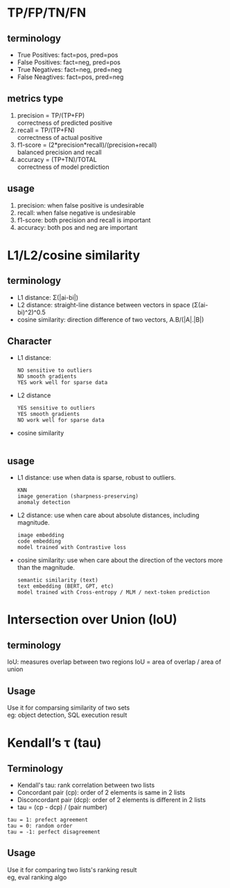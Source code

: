 # TP/FP/TN/FN
## terminology
- True Positives: fact=pos, pred=pos
- False Positives: fact=neg, pred=pos
- True Negatives: fact=neg, pred=neg
- False Neagtives: fact=pos, pred=neg

## metrics type
1. precision = TP/(TP+FP)  
correctness of predicted positive
2. recall = TP/(TP+FN)  
correctness of actual positive
3. f1-score = (2\*precision\*recall)/(precision+recall)  
balanced precision and recall
4. accuracy = (TP+TN)/TOTAL  
correctness of model prediction

## usage
1. precision: when false positive is undesirable
2. recall: when false negative is undesirable
3. f1-score: both precision and recall is important
4. accuracy: both pos and neg are important

# L1/L2/cosine similarity
## terminology
- L1 distance: Σ(|ai-bi|)
- L2 distance: straight-line distance between vectors in space (Σ(ai-bi)^2)^0.5
- cosine similarity: direction difference of two vectors, A.B/(|A|.|B|)

## Character
- L1 distance: 
    ```
    NO sensitive to outliers
    NO smooth gradients 
    YES work well for sparse data
    ```
- L2 distance
    ```
    YES sensitive to outliers
    YES smooth gradients
    NO work well for sparse data
    ```
- cosine similarity
    ```
    ```

## usage
- L1 distance: use when data is sparse, robust to outliers.
    ```
    KNN
    image generation (sharpness-preserving)
    anomaly detection
    ```
- L2 distance: use when care about absolute distances, including magnitude.
    ```
    image embedding
    code embedding
    model trained with Contrastive loss
    ```
- cosine similarity: use when care about the direction of the vectors more than the magnitude.
    ```
    semantic similarity (text)
    text embedding (BERT, GPT, etc)
    model trained with Cross-entropy / MLM / next-token prediction
    ```

# Intersection over Union (IoU)
## terminology
IoU: measures overlap between two regions
IoU = area of overlap / area of union

## Usage
Use it for comparsing similarity of two sets   
eg: object detection, SQL execution result  

# Kendall’s τ (tau)
## Terminology
- Kendall's tau: rank correlation between two lists  
- Concordant pair (cp): order of 2 elements is same in 2 lists  
- Disconcordant pair (dcp): order of 2 elements is different in 2 lists
- tau = (cp - dcp) / (pair number) 

```
tau = 1: prefect agreement
tau = 0: random order
tau = -1: perfect disagreement
```

## Usage
Use it for comparing two lists's ranking result  
eg, eval ranking algo  